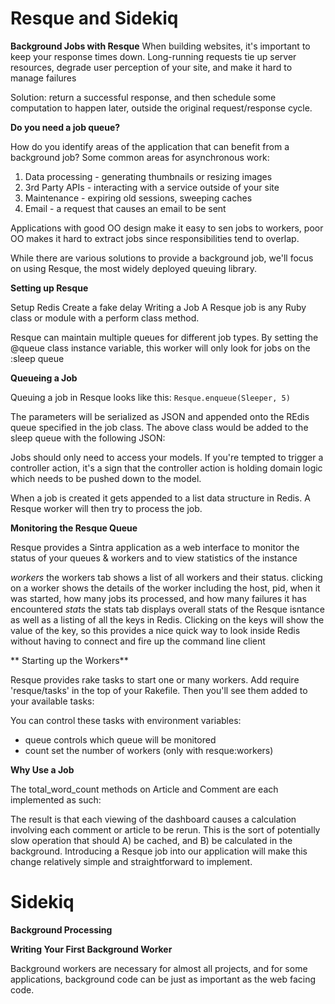 # Resque and Sidekiq

**Background Jobs with Resque**
When building websites, it's important to keep your response times down. Long-running requests tie up server resources, degrade user perception of your site, and make it hard to manage failures

Solution: return a successful response, and then schedule some computation to happen later, outside the original request/response cycle. 

**Do you need a job queue?**

How do you identify areas of the application that can benefit from a background job? Some common areas for asynchronous work:

  1. Data processing - generating thumbnails or resizing images
  2. 3rd Party APIs - interacting with a service outside of your site
  3. Maintenance - expiring old sessions, sweeping caches
  4. Email - a request that causes an email to be sent

Applications with good OO design make it easy to sen jobs to workers, poor OO makes it hard to extract jobs since responsibilities tend to overlap.

While there are various solutions to provide a background job, we'll focus on using Resque, the most widely deployed queuing library. 

**Setting up Resque**

Setup Redis
Create a fake delay
Writing a Job
A Resque job is any Ruby class or module with a perform class method. 

Resque can maintain multiple queues for different job types. By setting the @queue class instance variable, this worker will only look for jobs on the :sleep queue

**Queueing a Job**

Queuing a job in Resque looks like this: 
  `Resque.enqueue(Sleeper, 5)`

The parameters will be serialized as JSON and appended onto the REdis queue specified in the job class. The above class would be added to the sleep queue with the following JSON:

Jobs should only need to access your models. If you're tempted to trigger a controller action, it's a sign that the controller action is holding domain logic which needs to be pushed down to the model.

When a job is created it gets appended to a list data structure in Redis. A Resque worker will then try to process the job. 

**Monitoring the Resque Queue**

Resque provides a Sintra application as a web interface to monitor the status of your queues & workers and to view statistics of the instance

  *workers*
  the workers tab shows a list of all workers and their status. clicking on a worker shows the details of the worker including the host, pid, when it was started, how many jobs its processed, and how many failures it has encountered
  *stats*
  the stats tab displays overall stats of the Resque isntance as well as a listing of all the keys in Redis. Clicking on the keys will show the value of the key, so this provides a nice quick way to look inside Redis without having to connect and fire up the command line client

** Starting up the Workers**

Resque provides rake tasks to start one or many workers. Add require 'resque/tasks' in the top of your Rakefile. Then you'll see them added to your available tasks:

You can control these tasks with environment variables:
  - queue controls which queue will be monitored
  - count set the number of workers (only with resque:workers)

**Why Use a Job**

The total_word_count methods on Article and Comment are each implemented as such:

The result is that each viewing of the dashboard causes a calculation involving each comment or article to be rerun. This is the sort of potentially slow operation that should A) be cached, and B) be calculated in the background. Introducing a Resque job into our application will make this change relatively simple and straightforward to implement. 

# Sidekiq

**Background Processing**

**Writing Your First Background Worker**

Background workers are necessary for almost all projects, and for some applications, background code can be just as important as the web facing code. 










